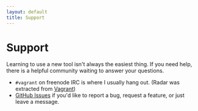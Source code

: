 ```yaml
---
layout: default
title: Support
---
```

# Support

Learning to use a new tool isn't always the easiest thing. If you need
help, there is a helpful community waiting to answer your questions.

* `#vagrant` on freenode IRC is where I usually hang out. (Radar was
  extracted from [Vagrant](http://vagrantup.com))
* [GitHub Issues](http://github.com/mitchellh/radar/issues) if you'd
  like to report a bug, request a feature, or just leave a message.
